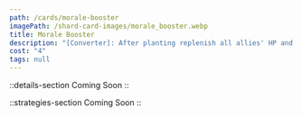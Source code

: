 ```yaml
---
path: /cards/morale-booster
imagePath: /shard-card-images/morale_booster.webp
title: Morale Booster
description: "[Converter]: After planting replenish all allies' HP and skill uses to max."
cost: "4"
tags: null
---
```


::details-section
Coming Soon
::

::strategies-section
Coming Soon
::
